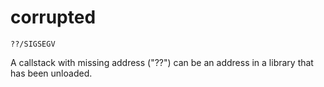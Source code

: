 # corrupted

`??/SIGSEGV`

A callstack with missing address ("??") can be an address in a library that has been unloaded.
